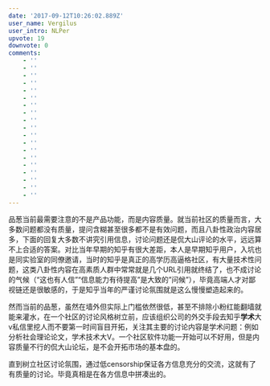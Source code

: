 ```yaml
---
date: '2017-09-12T10:26:02.889Z'
user_name: Vergilus
user_intro: NLPer
upvote: 19
downvote: 0
comments:
    - ''
    - ''
    - ''
    - ''
    - ''
    - ''
    - ''
    - ''
    - ''
    - ''
    - ''
    - ''
    - ''
    - ''
    - ''
    - ''
    - ''
    - ''
    - ''
---
```


品葱当前最需要注意的不是产品功能，而是内容质量。就当前社区的质量而言，大多数问题都没有质量，提问含糊甚至很多都不是有效问题，而且八卦性政治内容居多，下面的回复大多数不讲究引用信息，讨论问题还是侃大山评论的水平，远远算不上合适的答案。对比当年早期的知乎有很大差距，本人是早期知乎用户，入坑也是同实验室的同僚邀请，当时的知乎是真正的高学历高逼格社区，有大量技术性问题，这类八卦性内容在高素质人群中常常就是几个URL引用就终结了，也不成讨论的气候（“这也有人信”“信息能力有待提高”是大致的”问候”），毕竟高端人才对鄙视链还是很敏感的，于是知乎当年的严谨讨论氛围就是这么慢慢塑造起来的。

然而当前的品葱，虽然在墙外但实际上门槛依然很低，甚至不排除小粉红能翻墙就能来灌水，在一个社区的讨论风格树立前，应该组织公司的外交手段去知乎**学术**大v私信里挖人而不要第一时间盲目开拓，关注其主要的讨论内容是学术问题：例如分析社会理论论文，学术技术大V。一个社区软件功能一开始可以不好用，但是内容质量不行的侃大山论坛，是不会开拓市场的基本盘的。

直到树立社区讨论氛围，通过低censorship保证各方信息充分的交流，这就有了有质量的讨论。毕竟真相是在各方信息中拼凑出的。
